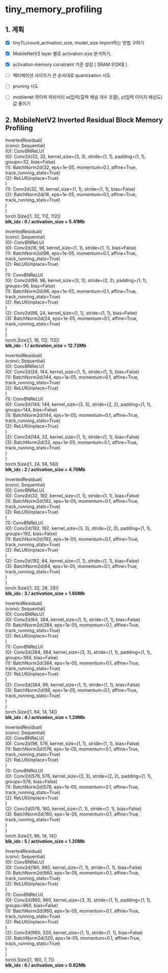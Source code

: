 # tiny_memory_profiling


## 1. 계획
- [x]  tinyTL/count_activation_size, model_size import하는 방법 구하기
- [x]  MobileNetV2 layer 별로 activation size 분석하기.
- [x]  activation memory constraint 기준 설정 ( SRAM 512KB )
- [ ]  액티베이션 사이즈가 큰 순서대로 quantization 시도
- [ ]  pruning 시도
- [ ]  mobilenet 하이퍼 파라미터 α(입력/출력 채널 개수 조절), ρ(입력 이미지 해상도) 값 줄이기


## 2. MobileNetV2 Inverted Residual Block Memory Profiling

InvertedResidual(  
  (conv): Sequential(  
    (0): ConvBNReLU(  
      (0): Conv2d(32, 32, kernel_size=(3, 3), stride=(1, 1), padding=(1, 1), groups=32, bias=False)  
      (1): BatchNorm2d(32, eps=1e-05, momentum=0.1, affine=True, track_running_stats=True)  
      (2): ReLU6(inplace=True)  
    )  
    (1): Conv2d(32, 16, kernel_size=(1, 1), stride=(1, 1), bias=False)  
    (2): BatchNorm2d(16, eps=1e-05, momentum=0.1, affine=True, track_running_stats=True)  
  )  
)  
torch.Size([1, 32, 112, 112])  
**blk_idx : 0 / activation_size =  5.41Mb**   

InvertedResidual(  
  (conv): Sequential(  
    (0): ConvBNReLU(  
      (0): Conv2d(16, 96, kernel_size=(1, 1), stride=(1, 1), bias=False)  
      (1): BatchNorm2d(96, eps=1e-05, momentum=0.1, affine=True, track_running_stats=True)  
      (2): ReLU6(inplace=True)  
    )  
    (1): ConvBNReLU(  
      (0): Conv2d(96, 96, kernel_size=(3, 3), stride=(2, 2), padding=(1, 1), groups=96, bias=False)  
      (1): BatchNorm2d(96, eps=1e-05, momentum=0.1, affine=True, track_running_stats=True)  
      (2): ReLU6(inplace=True)  
    )  
    (2): Conv2d(96, 24, kernel_size=(1, 1), stride=(1, 1), bias=False)  
    (3): BatchNorm2d(24, eps=1e-05, momentum=0.1, affine=True, track_running_stats=True)  
  )  
)  
torch.Size([1, 16, 112, 112])  
**blk_idx : 1 / activation_size =  12.72Mb**   

InvertedResidual(  
  (conv): Sequential(  
    (0): ConvBNReLU(  
      (0): Conv2d(24, 144, kernel_size=(1, 1), stride=(1, 1), bias=False)  
      (1): BatchNorm2d(144, eps=1e-05, momentum=0.1, affine=True, track_running_stats=True)  
      (2): ReLU6(inplace=True)  
    )  
    (1): ConvBNReLU(  
      (0): Conv2d(144, 144, kernel_size=(3, 3), stride=(2, 2), padding=(1, 1), groups=144, bias=False)  
      (1): BatchNorm2d(144, eps=1e-05, momentum=0.1, affine=True, track_running_stats=True)  
      (2): ReLU6(inplace=True)   
    )  
    (2): Conv2d(144, 32, kernel_size=(1, 1), stride=(1, 1), bias=False)  
    (3): BatchNorm2d(32, eps=1e-05, momentum=0.1, affine=True, track_running_stats=True)  
  )  
)  
torch.Size([1, 24, 56, 56])  
**blk_idx : 2 / activation_size =  4.76Mb**   

InvertedResidual(  
  (conv): Sequential(    
    (0): ConvBNReLU(  
      (0): Conv2d(32, 192, kernel_size=(1, 1), stride=(1, 1), bias=False)  
      (1): BatchNorm2d(192, eps=1e-05, momentum=0.1, affine=True, track_running_stats=True)  
      (2): ReLU6(inplace=True)  
    )  
    (1): ConvBNReLU(  
      (0): Conv2d(192, 192, kernel_size=(3, 3), stride=(2, 2), padding=(1, 1), groups=192, bias=False)  
      (1): BatchNorm2d(192, eps=1e-05, momentum=0.1, affine=True, track_running_stats=True)  
      (2): ReLU6(inplace=True)  
    )  
    (2): Conv2d(192, 64, kernel_size=(1, 1), stride=(1, 1), bias=False)  
    (3): BatchNorm2d(64, eps=1e-05, momentum=0.1, affine=True, track_running_stats=True)  
  )  
)  
torch.Size([1, 32, 28, 28])  
**blk_idx : 3 / activation_size =  1.60Mb**   
  
InvertedResidual(  
  (conv): Sequential(  
    (0): ConvBNReLU(  
      (0): Conv2d(64, 384, kernel_size=(1, 1), stride=(1, 1), bias=False)  
      (1): BatchNorm2d(384, eps=1e-05, momentum=0.1, affine=True, track_running_stats=True)  
      (2): ReLU6(inplace=True)  
    )  
    (1): ConvBNReLU(  
      (0): Conv2d(384, 384, kernel_size=(3, 3), stride=(1, 1), padding=(1, 1), groups=384, bias=False)  
      (1): BatchNorm2d(384, eps=1e-05, momentum=0.1, affine=True, track_running_stats=True)  
      (2): ReLU6(inplace=True)  
    )  
    (2): Conv2d(384, 96, kernel_size=(1, 1), stride=(1, 1), bias=False)  
    (3): BatchNorm2d(96, eps=1e-05, momentum=0.1, affine=True, track_running_stats=True)  
  )  
)  
torch.Size([1, 64, 14, 14])  
**blk_idx : 4 / activation_size =  1.29Mb**   
  
InvertedResidual(  
  (conv): Sequential(  
    (0): ConvBNReLU(  
      (0): Conv2d(96, 576, kernel_size=(1, 1), stride=(1, 1), bias=False)  
      (1): BatchNorm2d(576, eps=1e-05, momentum=0.1, affine=True, track_running_stats=True)  
      (2): ReLU6(inplace=True)  
    )  
    (1): ConvBNReLU(  
      (0): Conv2d(576, 576, kernel_size=(3, 3), stride=(2, 2), padding=(1, 1), groups=576, bias=False)  
      (1): BatchNorm2d(576, eps=1e-05, momentum=0.1, affine=True, track_running_stats=True)  
      (2): ReLU6(inplace=True)  
    )  
    (2): Conv2d(576, 160, kernel_size=(1, 1), stride=(1, 1), bias=False)  
    (3): BatchNorm2d(160, eps=1e-05, momentum=0.1, affine=True, track_running_stats=True)  
  )  
)  
torch.Size([1, 96, 14, 14])   
**blk_idx : 5 / activation_size =  1.20Mb** 

InvertedResidual(  
  (conv): Sequential(  
    (0): ConvBNReLU(  
      (0): Conv2d(160, 960, kernel_size=(1, 1), stride=(1, 1), bias=False)  
      (1): BatchNorm2d(960, eps=1e-05, momentum=0.1, affine=True, track_running_stats=True)  
      (2): ReLU6(inplace=True)  
    )  
    (1): ConvBNReLU(   
      (0): Conv2d(960, 960, kernel_size=(3, 3), stride=(1, 1), padding=(1, 1), groups=960, bias=False)  
      (1): BatchNorm2d(960, eps=1e-05, momentum=0.1, affine=True, track_running_stats=True)  
      (2): ReLU6(inplace=True)  
    )  
    (2): Conv2d(960, 320, kernel_size=(1, 1), stride=(1, 1), bias=False)  
    (3): BatchNorm2d(320, eps=1e-05, momentum=0.1, affine=True, track_running_stats=True)  
  )  
)  
torch.Size([1, 160, 7, 7])  
**blk_idx : 6 / activation_size =  0.82Mb**   
